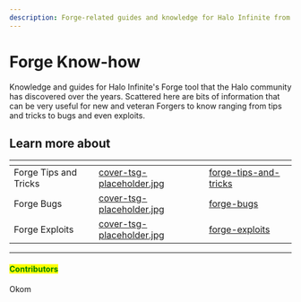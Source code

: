 ```yaml
---
description: Forge-related guides and knowledge for Halo Infinite from the Halo community.
---
```


# Forge Know-how

Knowledge and guides for Halo Infinite's Forge tool that the Halo community has discovered over the years. Scattered here are bits of information that can be very useful for new and veteran Forgers to know ranging from tips and tricks to bugs and even exploits.



## Learn more about

<table data-view="cards"><thead><tr><th></th><th data-hidden data-card-cover data-type="files"></th><th data-hidden data-card-target data-type="content-ref"></th></tr></thead><tbody><tr><td>Forge Tips and Tricks</td><td><a href="../../.gitbook/assets/cover-tsg-placeholder.jpg">cover-tsg-placeholder.jpg</a></td><td><a href="forge-tips-and-tricks/">forge-tips-and-tricks</a></td></tr><tr><td>Forge Bugs</td><td><a href="../../.gitbook/assets/cover-tsg-placeholder.jpg">cover-tsg-placeholder.jpg</a></td><td><a href="forge-bugs/">forge-bugs</a></td></tr><tr><td>Forge Exploits</td><td><a href="../../.gitbook/assets/cover-tsg-placeholder.jpg">cover-tsg-placeholder.jpg</a></td><td><a href="forge-exploits/">forge-exploits</a></td></tr></tbody></table>



***

#### <mark style="color:green;">Contributors</mark>

Okom
